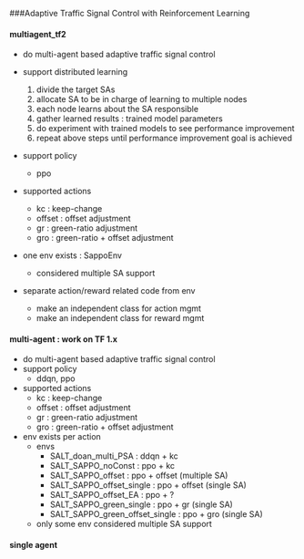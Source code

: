 ###Adaptive Traffic Signal Control with Reinforcement Learning

#### multiagent_tf2
* do multi-agent based adaptive traffic signal control
* support distributed learning
  1. divide the target SAs
  2. allocate SA to be in charge of learning to multiple nodes
  3. each node learns about the SA responsible 
  4. gather learned results : trained model parameters
  5. do experiment with trained models to see performance improvement
  6. repeat above steps until performance improvement goal is achieved
  
* support policy
  * ppo
* supported actions
  * kc : keep-change
  * offset : offset adjustment
  * gr : green-ratio adjustment
  * gro : green-ratio + offset adjustment
* one env exists : SappoEnv
  * considered multiple SA support
* separate action/reward related code from env
  * make an independent class for action mgmt
  * make an independent class for reward mgmt
  
#### multi-agent : work on TF 1.x
* do multi-agent based adaptive traffic signal control
* support policy
  * ddqn, ppo
* supported actions
  * kc : keep-change
  * offset : offset adjustment
  * gr : green-ratio adjustment
  * gro : green-ratio + offset adjustment
* env exists per action
  * envs
    * SALT_doan_multi_PSA : ddqn + kc
    * SALT_SAPPO_noConst : ppo + kc
    * SALT_SAPPO_offset : ppo + offset (multiple SA)
    * SALT_SAPPO_offset_single : ppo + offset (single SA)
    * SALT_SAPPO_offset_EA : ppo + ?
    * SALT_SAPPO_green_single : ppo + gr (single SA) 
    * SALT_SAPPO_green_offset_single : ppo + gro (single SA)
  * only some env considered multiple SA support
  
#### single agent